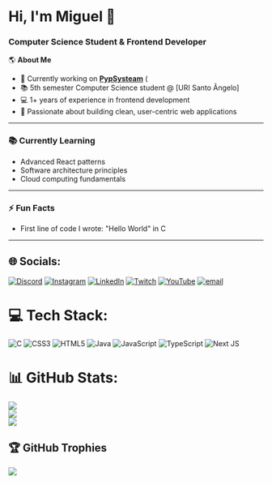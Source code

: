 # Hi, I'm Miguel 👋

### Computer Science Student & Frontend Developer

🌎 **About Me**  
- 🔭 Currently working on **[PypSysteam](https://github.com/PypSystem)** (
- 📚 5th semester Computer Science student @ [URI Santo Ângelo]
- 💻 1+ years of experience in frontend development
- 🚀 Passionate about building clean, user-centric web applications

---

### 📚 Currently Learning
- Advanced React patterns
- Software architecture principles
- Cloud computing fundamentals

---

### ⚡ Fun Facts
- First line of code I wrote: "Hello World" in C
  
---

## 🌐 Socials:
[![Discord](https://img.shields.io/badge/Discord-%237289DA.svg?logo=discord&logoColor=white)](https://discord.gg/220997658184122370) [![Instagram](https://img.shields.io/badge/Instagram-%23E4405F.svg?logo=Instagram&logoColor=white)](https://instagram.com/vidor.con) [![LinkedIn](https://img.shields.io/badge/LinkedIn-%230077B5.svg?logo=linkedin&logoColor=white)](https://www.linkedin.com/in/miguel-vidor-5561731a0/) [![Twitch](https://img.shields.io/badge/Twitch-%239146FF.svg?logo=Twitch&logoColor=white)](https://www.twitch.tv/tapita_gh) [![YouTube](https://img.shields.io/badge/YouTube-%23FF0000.svg?logo=YouTube&logoColor=white)](https://www.youtube.com/@tapinas548) [![email](https://img.shields.io/badge/Email-D14836?logo=gmail&logoColor=white)](mailto:miguelvidordeoliveira@gmail.com) 

# 💻 Tech Stack:
![C](https://img.shields.io/badge/c-%2300599C.svg?style=flat&logo=c&logoColor=white) ![CSS3](https://img.shields.io/badge/css3-%231572B6.svg?style=flat&logo=css3&logoColor=white) ![HTML5](https://img.shields.io/badge/html5-%23E34F26.svg?style=flat&logo=html5&logoColor=white) ![Java](https://img.shields.io/badge/java-%23ED8B00.svg?style=flat&logo=openjdk&logoColor=white) ![JavaScript](https://img.shields.io/badge/javascript-%23323330.svg?style=flat&logo=javascript&logoColor=%23F7DF1E) ![TypeScript](https://img.shields.io/badge/typescript-%23007ACC.svg?style=flat&logo=typescript&logoColor=white) ![Next JS](https://img.shields.io/badge/Next-black?style=flat&logo=next.js&logoColor=white)
# 📊 GitHub Stats:
![](https://github-readme-stats.vercel.app/api?username=miguelvid&theme=dark&hide_border=false&include_all_commits=true&count_private=true)<br/>
![](https://nirzak-streak-stats.vercel.app/?user=miguelvid&theme=dark&hide_border=false)<br/>
![](https://github-readme-stats.vercel.app/api/top-langs/?username=miguelvid&theme=dark&hide_border=false&include_all_commits=true&count_private=true&layout=compact)

## 🏆 GitHub Trophies
![](https://github-profile-trophy.vercel.app/?username=miguelvid&theme=default&no-frame=false&no-bg=true&margin-w=4)

<!-- Proudly created with GPRM ( https://gprm.itsvg.in ) -->
